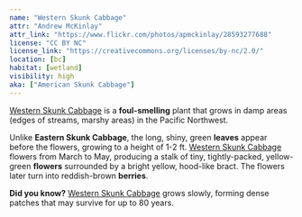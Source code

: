 ```yaml
---
name: "Western Skunk Cabbage"
attr: "Andrew McKinlay"
attr_link: "https://www.flickr.com/photos/apmckinlay/28593277688"
license: "CC BY NC"
license_link: "https://creativecommons.org/licenses/by-nc/2.0/"
location: [bc]
habitat: [wetland]
visibility: high
aka: ["American Skunk Cabbage"]
---
```

[Western Skunk Cabbage](/plants/westskunk/) is a **foul-smelling** plant that grows in damp areas (edges of streams, marshy areas) in the Pacific Northwest.

Unlike **Eastern Skunk Cabbage**, the long, shiny, green **leaves** appear before the flowers, growing to a height of 1-2 ft. [Western Skunk Cabbage](/plants/westskunk/) flowers from March to May, producing a stalk of tiny, tightly-packed, yellow-green **flowers** surrounded by a bright yellow, hood-like bract. The flowers later turn into reddish-brown **berries**.

**Did you know?** [Western Skunk Cabbage](/plants/westskunk/) grows slowly, forming dense patches that may survive for up to 80 years.
